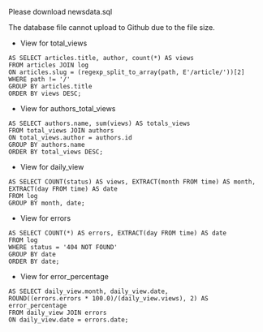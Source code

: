 Please download newsdata.sql

The database file cannot upload to Github due to the file size.

* View for total_views

```CREATE VIEW total_views
AS SELECT articles.title, author, count(*) AS views
FROM articles JOIN log
ON articles.slug = (regexp_split_to_array(path, E'/article/'))[2]
WHERE path != '/'
GROUP BY articles.title
ORDER BY views DESC;
```

* View for authors_total_views

```CREATE VIEW authors_total_views
AS SELECT authors.name, sum(views) AS totals_views
FROM total_views JOIN authors
ON total_views.author = authors.id
GROUP BY authors.name
ORDER BY total_views DESC;
```

* View for daily_view

```CREATE VIEW daily_view
AS SELECT COUNT(status) AS views, EXTRACT(month FROM time) AS month,
EXTRACT(day FROM time) AS date
FROM log
GROUP BY month, date;
```

* View for errors

```CREATE VIEW errors
AS SELECT COUNT(*) AS errors, EXTRACT(day FROM time) AS date
FROM log
WHERE status = '404 NOT FOUND'
GROUP BY date
ORDER BY date;
```

* View for error_percentage

```CREATE VIEW error_percentage
AS SELECT daily_view.month, daily_view.date,
ROUND((errors.errors * 100.0)/(daily_view.views), 2) AS error_percentage
FROM daily_view JOIN errors
ON daily_view.date = errors.date;
```
